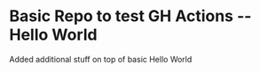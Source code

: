 
Basic Repo to test GH Actions -- Hello World
============================================

Added additional stuff on top of basic Hello World
